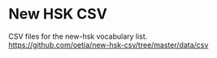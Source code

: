 # New HSK CSV

CSV files for the new-hsk vocabulary list.  
https://github.com/oetia/new-hsk-csv/tree/master/data/csv
